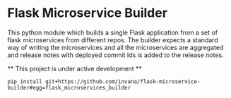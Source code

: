 # Flask Microservice Builder


This python module which builds a single Flask application from
a set of flask microservices from different repos. The builder expects
a standard way of writing the microservices and all the microservices
are aggregated and release notes with deployed commit Ids is added to
the release notes.

** This project is under active development **

```
pip install git+https://github.com/invana/flask-microservice-builder#egg=flask_microservices_builder

```